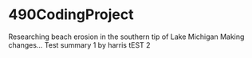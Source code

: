 # 490CodingProject
 Researching beach erosion in the southern tip of Lake Michigan
Making changes...
Test summary 1 by harris
tEST 2